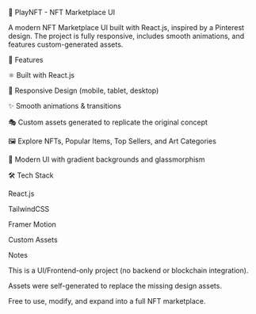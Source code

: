 🎨 PlayNFT - NFT Marketplace UI

A modern NFT Marketplace UI built with React.js, inspired by a Pinterest design. The project is fully responsive, includes smooth animations, and features custom-generated assets.

🚀 Features

⚛️ Built with React.js

📱 Responsive Design (mobile, tablet, desktop)

✨ Smooth animations & transitions

🎭 Custom assets generated to replicate the original concept

🖼️ Explore NFTs, Popular Items, Top Sellers, and Art Categories

🎨 Modern UI with gradient backgrounds and glassmorphism

🛠️ Tech Stack

React.js

TailwindCSS

Framer Motion

Custom Assets

Notes

This is a UI/Frontend-only project (no backend or blockchain integration).

Assets were self-generated to replace the missing design assets.

Free to use, modify, and expand into a full NFT marketplace.

